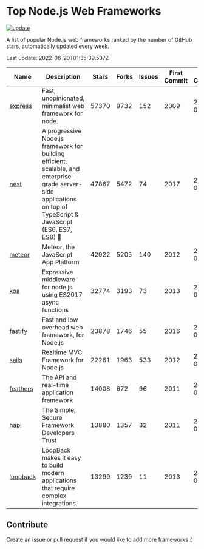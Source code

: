 # Top Node.js Web Frameworks

[![update](https://github.com/sunnysid3up/nodejs-web-frameworks/actions/workflows/update.yml/badge.svg)](https://github.com/sunnysid3up/nodejs-web-frameworks/actions/workflows/update.yml)

A list of popular Node.js web frameworks ranked by the number of GitHub stars, automatically updated every week.

Last update: 2022-06-20T01:35:39.537Z

| Name          | Description          | Stars                     | Forks          | Issues               | First Commit        | Last Commit         | Language          |
|---------------|----------------------|---------------------------|----------------|----------------------|---------------------|---------------------|-------------------|
| [express](https://github.com/expressjs/express) | Fast, unopinionated, minimalist web framework for node. | 57370 | 9732 | 152 | 2009 | 2022-06-20 | JS |
| [nest](https://github.com/nestjs/nest) | A progressive Node.js framework for building efficient, scalable, and enterprise-grade server-side applications on top of TypeScript & JavaScript (ES6, ES7, ES8) 🚀 | 47867 | 5472 | 74 | 2017 | 2022-06-20 | TS |
| [meteor](https://github.com/meteor/meteor) | Meteor, the JavaScript App Platform | 42922 | 5205 | 140 | 2012 | 2022-06-19 | JS |
| [koa](https://github.com/koajs/koa) | Expressive middleware for node.js using ES2017 async functions | 32774 | 3193 | 73 | 2013 | 2022-06-19 | JS |
| [fastify](https://github.com/fastify/fastify) | Fast and low overhead web framework, for Node.js | 23878 | 1746 | 55 | 2016 | 2022-06-19 | JS |
| [sails](https://github.com/balderdashy/sails) | Realtime MVC Framework for Node.js | 22261 | 1963 | 533 | 2012 | 2022-06-19 | JS |
| [feathers](https://github.com/feathersjs/feathers) | The API and real-time application framework | 14008 | 672 | 96 | 2011 | 2022-06-20 | TS |
| [hapi](https://github.com/hapijs/hapi) | The Simple, Secure Framework Developers Trust | 13880 | 1357 | 32 | 2011 | 2022-06-19 | JS |
| [loopback](https://github.com/strongloop/loopback) | LoopBack makes it easy to build modern applications that require complex integrations. | 13299 | 1239 | 11 | 2013 | 2022-06-18 | JS |

## Contribute 

Create an issue or pull request if you would like to add more frameworks :)